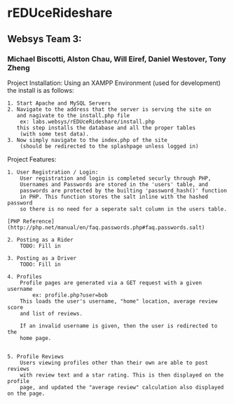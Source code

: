 # rEDUceRideshare
## Websys Team 3:
### Michael Biscotti, Alston Chau, Will Eiref, Daniel Westover, Tony Zheng
Project Installation:
    Using an XAMPP Environment (used for development) the install is as follows: 
    
    1. Start Apache and MySQL Servers
    2. Navigate to the address that the server is serving the site on
       and nagivate to the install.php file
        ex: labs.websys/rEDUceRideshare/install.php
       this step installs the database and all the proper tables
        (with some test data).
    3. Now simply navigate to the index.php of the site
        (should be redirected to the splashpage unless logged in)

Project Features:

    1. User Registration / Login:
        User registration and login is completed securly through PHP,
        Usernames and Passwords are stored in the 'users' table, and 
        passwords are protected by the builting 'password_hash()' function
        in PHP. This function stores the salt inline with the hashed password
        so there is no need for a seperate salt column in the users table.

    [PHP Reference](http://php.net/manual/en/faq.passwords.php#faq.passwords.salt)

    2. Posting as a Rider
        TODO: Fill in

    3. Posting as a Driver
        TODO: Fill in

    4. Profiles
        Profile pages are generated via a GET request with a given username
            ex: profile.php?user=bob
        This loads the user's username, "home" location, average review score
        and list of reviews.

        If an invalid username is given, then the user is redirected to the
        home page.


    5. Profile Reviews
        Users viewing profiles other than their own are able to post reviews
        with review text and a star rating. This is then displayed on the profile
        page, and updated the "average review" calculation also displayed on the page.



    
